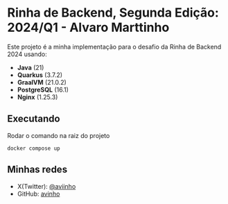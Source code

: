 # Rinha de Backend, Segunda Edição: 2024/Q1 - Alvaro Marttinho

Este projeto é a minha implementação para o desafio da Rinha de Backend 2024 usando:

 - **Java** (21) 
 - **Quarkus** (3.7.2)
 - **GraalVM** (21.0.2)
 - **PostgreSQL** (16.1)
 - **Nginx** (1.25.3)

## Executando

Rodar o comando na raiz do projeto

```shell script
docker compose up
```

## Minhas redes
- X(Twitter): [@aviinho](https://twitter.com/aviinho)
- GitHub: [avinho](https://github.com/avinho)


